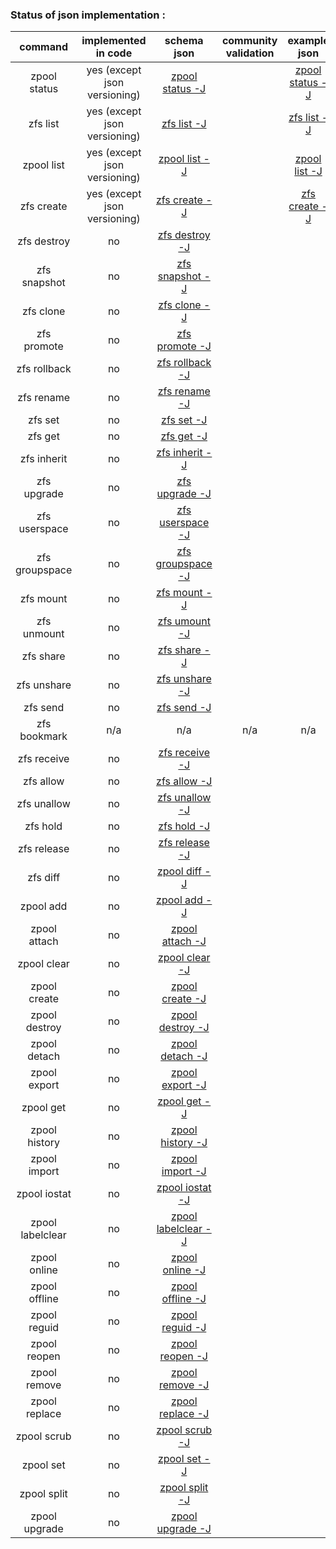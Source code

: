 ### Status of json implementation :

| command 	        | implemented in code               	|                                               schema json                                                 | community validation  |	example json                                                                                            |   example ldjson                                                                                          |
|:-----------------:|:-------------------------------------:|:-----------------------------------------------------------------------------------------------------:    | :--------------------:|:---------------------------------------------------------------------------------------------------------:|:--------------------------------------------------------------------------------------------------------: |
|zpool status  	    |		yes	(except json versioning)	| [zpool status -J](https://github.com/Alyseo/zfs/blob/json/json/schemav1.0/schema-zpool-status.md)         |						|[zpool status -J](https://github.com/Alyseo/zfs/blob/json/json/samples/zpool_status.json.md)       		|[zpool status -j](https://github.com/Alyseo/zfs/blob/json/json/samples/zpool_status.ldjson.md)             |
|zfs list      	    |		yes	(except json versioning)	| [zfs list -J](https://github.com/Alyseo/zfs/blob/json/json/schemav1.0/schema-zfs-list.md)  			    |						|[zfs list -J](https://github.com/Alyseo/zfs/blob/json/json/samples/zfs_list.json.md)		            	|[zfs list -j](https://github.com/Alyseo/zfs/blob/json/json/samples/zfs_list.ldjson.md)                     |
|zpool list    	    |		yes	(except json versioning)	| [zpool list -J](https://github.com/Alyseo/zfs/blob/json/json/schemav1.0/schema-zpool-list.md)		        |						|[zpool list -J](https://github.com/Alyseo/zfs/blob/json/json/samples/zpool_list.json.md)		        	|[zpool list -j](https://github.com/Alyseo/zfs/blob/json/json/samples/zpool_list.ldjson.md)                 |
|zfs create         |		yes	(except json versioning)	| [zfs create -J](https://github.com/Alyseo/zfs/blob/json/json/schemav1.0/schema-zfs-create.md)		        |						|[zfs create -J](https://github.com/Alyseo/zfs/blob/json/json/samples/zfs_create.json.md)	        		|[zfs create -j](https://github.com/Alyseo/zfs/blob/json/json/samples/zfs_create.ldjson.md)                 |
|zfs destroy	    |   		no                  		| [zfs destroy -J](https://github.com/Alyseo/zfs/tree/json/json/schemav1.0/schema-zfs-destroy.md)           |                   	|                                                                                                        	|                                                                                                           |
|zfs snapshot	    |			no	                		| [zfs snapshot -J](https://github.com/Alyseo/zfs/blob/json/json/schemav1.0/schema-zfs-snapshot.md)	        |						|                                                                                                        	|                                                                                                           |
|zfs clone		    |			no	                		| [zfs clone -J](https://github.com/Alyseo/zfs/blob/json/json/schemav1.0/schema-zfs-clone.md)   	        |						|		                                                                                                	|                                                                                                           |
|zfs promote	    |			no                 			| [zfs promote -J](https://github.com/Alyseo/zfs/blob/json/json/schemav1.0/schema-zfs-promote.md)           |						|		                                                                                                	|                                                                                                           |
|zfs rollback	    |			no              			| [zfs rollback -J](https://github.com/Alyseo/zfs/blob/json/json/schemav1.0/schema-zfs-rollback.md)         |						|		                                                                                                	|                                                                                                           |
|zfs rename 		|			no              			| [zfs rename -J](https://github.com/Alyseo/zfs/blob/json/json/schemav1.0/schema-zfs-rename.md)             |						|		                                                                                                	|                                                                                                           |
|zfs set			|			no                 			| [zfs set -J](https://github.com/Alyseo/zfs/blob/json/json/schemav1.0/schema-zfs-set.md)                   |						|		                                                                                                	|                                                                                                           |
|zfs get 			|			no              			| [zfs get -J](https://github.com/Alyseo/zfs/blob/json/json/schemav1.0/schema-zfs-get.md)  		            |						|		                                                                                                	|                                                                                                           |
|zfs inherit		|			no	                		| [zfs inherit -J](https://github.com/Alyseo/zfs/blob/json/json/schemav1.0/schema-zfs-inherit.md)	        |						|		                                                                                                	|                                                                                                           |
|zfs upgrade		|			no	                		| [zfs upgrade -J](https://github.com/Alyseo/zfs/blob/json/json/schemav1.0/schema-zfs-upgrade.md) 	        |						|		                                                                                                	|                                                                                                           |
|zfs userspace		|			no	                		| [zfs userspace -J](https://github.com/Alyseo/zfs/blob/json/json/schemav1.0/schema-zfs-userspace.md)       |						|		                                                                                                	|                                                                                                           |
|zfs groupspace		|			no	                		| [zfs groupspace -J](https://github.com/Alyseo/zfs/blob/json/json/schemav1.0/schema-zfs-groupspace.md)     |						|		                                                                                                	|                                                                                                           |
|zfs mount			|			no              			| [zfs mount -J](https://github.com/Alyseo/zfs/blob/json/json/schemav1.0/schema-zfs-mount.md)                |						|		                                                                                                	|                                                                                                           |
|zfs unmount		|			no	                		| [zfs umount -J](https://github.com/Alyseo/zfs/blob/json/json/schemav1.0/schema-zfs-umount.md)             |						|		                                                                                                	|                                                                                                           |
|zfs share			|			no	                		| [zfs share -J](https://github.com/Alyseo/zfs/blob/json/json/schemav1.0/schema-zfs-share.md)  	            |						|		                                                                                                	|                                                                                                           |
|zfs unshare		|			no	                		| [zfs unshare -J](https://github.com/Alyseo/zfs/blob/json/json/schemav1.0/schema-zfs-unshare.md)	        |						|		                                                                                                	|                                                                                                           |
|zfs send			|			no	                		| [zfs send -J](https://github.com/Alyseo/zfs/blob/json/json/schemav1.0/schema-zfs-send.md)                 |						|		                                                                                                	|                                                                                                           |
|zfs bookmark		|			n/a	                		|                                                n/a                                   				        |			n/a			|		                   n/a                                                                             	|                              n/a                                                                          |
|zfs receive		|			no	                		| [zfs receive -J](https://github.com/Alyseo/zfs/blob/json/json/schemav1.0/schema-zfs-receive.md)           |						|		                                                                                                	|                                                                                                           |
|zfs allow			|			no	                		| [zfs allow -J](https://github.com/Alyseo/zfs/blob/json/json/schemav1.0/schema-zfs-allow.md)	            |						|		                                                                                                	|                                                                                                           |
|zfs unallow		|			no	                		| [zfs unallow -J](https://github.com/Alyseo/zfs/blob/json/json/schemav1.0/schema-zfs-unallow.md)	        |						|		                                                                                                	|                                                                                                           |
|zfs hold			|			no			                | [zfs hold -J](https://github.com/Alyseo/zfs/blob/json/json/schemav1.0/schema-zfs-hold.md)                 |						|		                                                                                                	|                                                                                                           |
|zfs release		|			no			                | [zfs release -J](https://github.com/Alyseo/zfs/blob/json/json/schemav1.0/schema-zfs-release.md)           |						|		                                                                                                	|                                                                                                           |
|zfs diff			|			no			                | [zpool diff -J](https://github.com/Alyseo/zfs/blob/json/json/schemav1.0/schema-zfs-diff.md)               |						|		                                                                                                	|                                                                                                           |
|zpool add 			|			no			                | [zpool add -J](https://github.com/Alyseo/zfs/blob/json/json/schemav1.0/schema-zpool-add.md)               |						|		                                                                                                	|                                                                                                           |
|zpool attach		|			no			                | [zpool attach -J](https://github.com/Alyseo/zfs/blob/json/json/schemav1.0/schema-zpool-attach.md)          |						|		                                                                                                	|                                                                                                           |
|zpool clear		|			no			                | [zpool clear -J](https://github.com/Alyseo/zfs/blob/json/json/schemav1.0/schema-zpool-clear.md)           |						|		                                                                                                	|                                                                                                           |
|zpool create		|			no	                		| [zpool create -J](https://github.com/Alyseo/zfs/blob/json/json/schemav1.0/schema-zpool-create.md)         |  						|		                                                                                                	|                                                                                                           |
|zpool destroy		|			no		                	| [zpool destroy -J](https://github.com/Alyseo/zfs/blob/json/json/schemav1.0/schema-zpool-destroy.md)       |  						|		                                                                                                	|                                                                                                           |
|zpool detach		|			no	                		| [zpool detach -J](https://github.com/Alyseo/zfs/blob/json/json/schemav1.0/schema-zpool-detach.md)         |						|		                                                                                                	|                                                                                                           |
|zpool export		|			no		                	| [zpool export -J](https://github.com/Alyseo/zfs/blob/json/json/schemav1.0/schema-zpool-export.md)    	    |						|		                                                                                                	|                                                                                                           |
|zpool get			|			no		                	| [zpool get -J](https://github.com/Alyseo/zfs/blob/json/json/schemav1.0/schema-zpool-get.md)          	    |						|		                                                                                                	|                                                                                                           |
|zpool history		|			no		                	| [zpool history -J](https://github.com/Alyseo/zfs/blob/json/json/schemav1.0/schema-zpool-history.md)  	    |						|		                                                                                                	|                                                                                                           |
|zpool import		|			no		                	| [zpool import -J](https://github.com/Alyseo/zfs/blob/json/json/schemav1.0/schema-zpool-import.md)         |						|		                                                                                                	|                                                                                                           |
|zpool iostat		|			no		                	| [zpool iostat -J](https://github.com/Alyseo/zfs/blob/json/json/schemav1.0/schema-zpool-iostat.md)    	    |						|		                                                                                                	|                                                                                                           |
|zpool labelclear	|			no		                	| [zpool labelclear -J](https://github.com/Alyseo/zfs/blob/json/json/schemav1.0/schema-zpool-labelclear.md) |						|		                                                                                                	|                                                                                                           |
|zpool online		|			no		                	| [zpool online -J](https://github.com/Alyseo/zfs/blob/json/json/schemav1.0/schema-zpool-online.md)         |						|		                                                                                                	|                                                                                                           |
|zpool offline		|			no		                	| [zpool offline -J](https://github.com/Alyseo/zfs/blob/json/json/schemav1.0/schema-zpool-offline.md)       |						|		                                                                                                	|                                                                                                           |
|zpool reguid		|			no		                	| [zpool reguid -J](https://github.com/Alyseo/zfs/blob/json/json/schemav1.0/schema-zpool-reguid.md)         |						|		                                                                                                	|                                                                                                           |
|zpool reopen		|			no	                		| [zpool reopen -J](https://github.com/Alyseo/zfs/blob/json/json/schemav1.0/schema-zpool-reopen.md)         |						|		                                                                                                	|                                                                                                           |
|zpool remove		|			no	                		| [zpool remove -J](https://github.com/Alyseo/zfs/blob/json/json/schemav1.0/schema-zpool-remove.md)         |						|		                                                                                                	|                                                                                                           |
|zpool replace		|			no	                		| [zpool replace -J](https://github.com/Alyseo/zfs/blob/json/json/schemav1.0/schema-zpool-replace.md)       |						|		                                                                                                	|                                                                                                           |
|zpool scrub		|			no                          | [zpool scrub -J](https://github.com/Alyseo/zfs/blob/json/json/schemav1.0/schema-zpool-scrub.md)           |						|		                                                                                                	|                                                                                                           |
|zpool set			|			no	                		| [zpool set -J](https://github.com/Alyseo/zfs/blob/json/json/schemav1.0/schema-zpool-set.md)               |  						|		                                                                                                    |                                                                                                           |
|zpool split		|			no	                		| [zpool split -J](https://github.com/Alyseo/zfs/blob/json/json/schemav1.0/schema-zpool-split.md)           |						|		                                                                                                	|                                                                                                           |
|zpool upgrade		|			no	                		| [zpool upgrade -J](https://github.com/Alyseo/zfs/blob/json/json/schemav1.0/schema-zpool-upgrade.md)       |	   					|		                                                                                                	|                                                                                                           |
